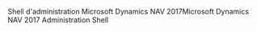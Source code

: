 <span data-ttu-id="37019-101">Shell d'administration Microsoft Dynamics NAV 2017</span><span class="sxs-lookup"><span data-stu-id="37019-101">Microsoft Dynamics NAV 2017 Administration Shell</span></span>